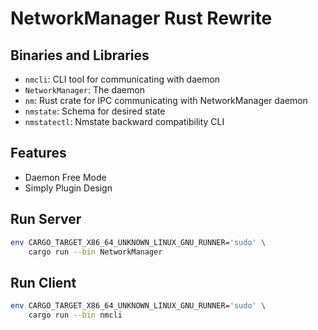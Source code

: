 # NetworkManager Rust Rewrite

## Binaries and Libraries

 * `nmcli`: CLI tool for communicating with daemon
 * `NetworkManager`: The daemon
 * `nm`: Rust crate for IPC communicating with NetworkManager daemon
 * `nmstate`: Schema for desired state
 * `nmstatectl`: Nmstate backward compatibility CLI

## Features
 * Daemon Free Mode
 * Simply Plugin Design

## Run Server

```bash
env CARGO_TARGET_X86_64_UNKNOWN_LINUX_GNU_RUNNER='sudo' \
    cargo run --bin NetworkManager
```

## Run Client

```bash
env CARGO_TARGET_X86_64_UNKNOWN_LINUX_GNU_RUNNER='sudo' \
    cargo run --bin nmcli
```
